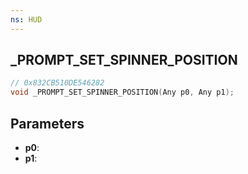 ```yaml
---
ns: HUD
---
```

## _PROMPT_SET_SPINNER_POSITION

```c
// 0x832CB510DE546282
void _PROMPT_SET_SPINNER_POSITION(Any p0, Any p1);
```

## Parameters
* **p0**:
* **p1**:
